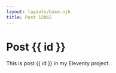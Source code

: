 ```yaml
---
layout: layouts/base.njk
title: Post 12065
---
```


# Post {{ id }}

This is post {{ id }} in my Eleventy project.
